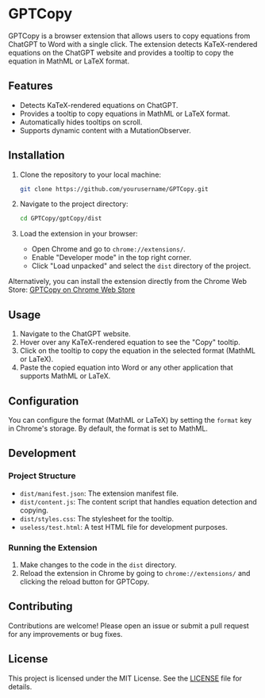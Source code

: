 # GPTCopy

GPTCopy is a browser extension that allows users to copy equations from ChatGPT to Word with a single click. The extension detects KaTeX-rendered equations on the ChatGPT website and provides a tooltip to copy the equation in MathML or LaTeX format.

## Features

- Detects KaTeX-rendered equations on ChatGPT.
- Provides a tooltip to copy equations in MathML or LaTeX format.
- Automatically hides tooltips on scroll.
- Supports dynamic content with a MutationObserver.

## Installation

1. Clone the repository to your local machine:
    ```sh
    git clone https://github.com/yourusername/GPTCopy.git
    ```

2. Navigate to the project directory:
    ```sh
    cd GPTCopy/gptCopy/dist
    ```

3. Load the extension in your browser:
    - Open Chrome and go to `chrome://extensions/`.
    - Enable "Developer mode" in the top right corner.
    - Click "Load unpacked" and select the `dist` directory of the project.

Alternatively, you can install the extension directly from the Chrome Web Store:
[GPTCopy on Chrome Web Store](https://chromewebstore.google.com/detail/gptcopy/ibnfnmnloecjgmephfokgmlppccheoed)

## Usage

1. Navigate to the ChatGPT website.
2. Hover over any KaTeX-rendered equation to see the "Copy" tooltip.
3. Click on the tooltip to copy the equation in the selected format (MathML or LaTeX).
4. Paste the copied equation into Word or any other application that supports MathML or LaTeX.

## Configuration

You can configure the format (MathML or LaTeX) by setting the `format` key in Chrome's storage. By default, the format is set to MathML.

## Development

### Project Structure

- `dist/manifest.json`: The extension manifest file.
- `dist/content.js`: The content script that handles equation detection and copying.
- `dist/styles.css`: The stylesheet for the tooltip.
- `useless/test.html`: A test HTML file for development purposes.

### Running the Extension

1. Make changes to the code in the `dist` directory.
2. Reload the extension in Chrome by going to `chrome://extensions/` and clicking the reload button for GPTCopy.

## Contributing

Contributions are welcome! Please open an issue or submit a pull request for any improvements or bug fixes.

## License

This project is licensed under the MIT License. See the [LICENSE](LICENSE) file for details.
